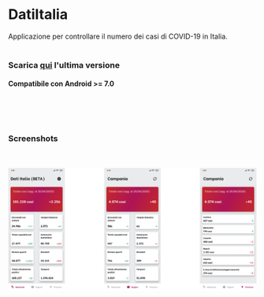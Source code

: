 # DatiItalia
Applicazione per controllare il numero dei casi di COVID-19 in Italia.
<br><br>
### Scarica <a href="https://github.com/lucamadd/DatiItalia/releases">qui</a> l'ultima versione 
#### Compatibile con Android >= 7.0
<br><br><br>
### Screenshots
<br><br>
![Dati Italia BETA](/assets/screenshotapp.png)

